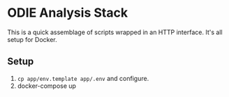 ODIE Analysis Stack
===================

This is a quick assemblage of scripts wrapped in an HTTP interface. It's all
setup for Docker.

## Setup

1. `cp app/env.template app/.env` and configure.
2. docker-compose up
